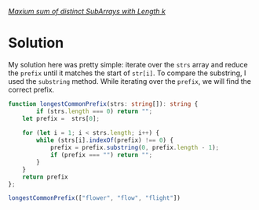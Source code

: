 [*Maxium sum of distinct SubArrays with Length k*](https://leetcode.com/problems/maximum-sum-of-distinct-subarrays-with-length-k/description/)


# Solution 
My solution here was pretty simple: iterate over the `strs` array and reduce the `prefix` until it matches the start of `str[i]`. To compare the substring, I used the `substring` method. While iterating over the `prefix`, we will find the correct prefix.

```typescript
function longestCommonPrefix(strs: string[]): string {
        if (strs.length === 0) return ""; 
    let prefix =  strs[0]; 
    
    for (let i = 1; i < strs.length; i++) {
        while (strs[i].indexOf(prefix) !== 0) {
            prefix = prefix.substring(0, prefix.length - 1);
            if (prefix === "") return ""; 
        }
    }
    return prefix
};

longestCommonPrefix(["flower", "flow", "flight"])
```